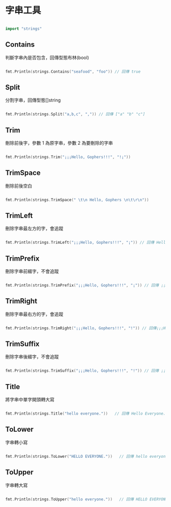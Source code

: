 # 字串工具

```go

import "strings"

```

## Contains

判斷字串內是否包含，回傳型態布林(bool)

```go

fmt.Println(strings.Contains("seafood", "foo")) // 回傳 true

```

## Split

分割字串，回傳型態[]string

```go

fmt.Println(strings.Split("a,b,c", ",")) // 回傳 ["a" "b" "c"]

```

## Trim

刪除前後字，參數 1 為原字串，參數 2 為要刪除的字串

```go

fmt.Println(strings.Trim("¡¡¡Hello, Gophers!!!", "!¡"))

```

## TrimSpace

刪除前後空白

```go

fmt.Println(strings.TrimSpace(" \t\n Hello, Gophers \n\t\r\n"))

```

## TrimLeft

刪除字串最左方的字，會追蹤

```go

fmt.Println(strings.TrimLeft("¡¡¡Hello, Gophers!!!", "¡")) // 回傳 Hello, Gophers!!!

```

## TrimPrefix

刪除字串前綴字，不會追蹤

```go

fmt.Println(strings.TrimPrefix("¡¡¡Hello, Gophers!!!", "¡")) // 回傳 ¡¡Hello, Gophers!!!

```

## TrimRight

刪除字串最右方的字，會追蹤

```go

fmt.Println(strings.TrimRight("¡¡¡Hello, Gophers!!!", "!")) // 回傳¡¡¡Hello, Gophers

```

## TrimSuffix

刪除字串後綴字，不會追蹤

```go

fmt.Println(strings.TrimSuffix("¡¡¡Hello, Gophers!!!", "!")) // 回傳 ¡¡¡Hello, Gophers!!

```

## Title

將字串中單字開頭轉大寫

```go

fmt.Println(strings.Title("hello everyone."))   // 回傳 Hello Everyone.

```

## ToLower

字串轉小寫

```go

fmt.Println(strings.ToLower("HELLO EVERYONE."))   // 回傳 hello everyone.

```

## ToUpper

字串轉大寫

```go

fmt.Println(strings.ToUpper("hello everyone."))   // 回傳 HELLO EVERYONE.

```
